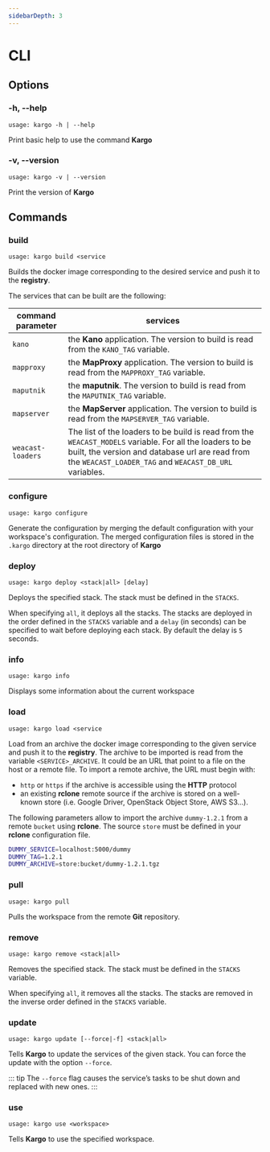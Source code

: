 ```yaml
---
sidebarDepth: 3
---
```


# CLI

## Options

### -h, --help

`usage: kargo -h | --help`

Print basic help to use the command **Kargo**

### -v, --version

`usage: kargo -v | --version`

Print the version of **Kargo**

## Commands

### build

`usage: kargo build <service`

Builds the docker image corresponding to the desired service and push it to the **registry**. 

The services that can be built are the following:

| command parameter | services |
| --- | --- |
| `kano` | the **Kano** application. The version to build is read from the `KANO_TAG` variable. |
| `mapproxy` | the **MapProxy** application. The version to build is read from the `MAPPROXY_TAG` variable. |
| `maputnik` | the **maputnik**. The version to build is read from the `MAPUTNIK_TAG` variable. |
| `mapserver` | the **MapServer** application. The version to build is read from the `MAPSERVER_TAG` variable. |
| `weacast-loaders` | The list of the loaders to be build is read from the `WEACAST_MODELS` variable. For all the loaders to be built, the version and database url are read from the `WEACAST_LOADER_TAG` and `WEACAST_DB_URL` variables. |

### configure

`usage: kargo configure`

Generate the configuration by merging the default configuration with your workspace's configuration. The merged configuration files is stored in the `.kargo` directory at the root directory of **Kargo**

### deploy

`usage: kargo deploy <stack|all> [delay]`

Deploys the specified stack. The stack must be defined in the `STACKS`.

When specifying `all`, it deploys all the stacks. The stacks are deployed in the order defined in the `STACKS` variable and a `delay` (in seconds) can be specified to wait before deploying each stack. By default the delay is `5` seconds.

### info

`usage: kargo info`

Displays some information about the current workspace

### load

`usage: kargo load <service`

Load from an archive the docker image corresponding to the given service and push it to the **registry**. The archive to be imported is read from the variable `<SERVICE>_ARCHIVE`. It could be an URL that point to a file on the host or a remote file. To import a remote archive, the URL must begin with:
* `http` or `https` if the archive is accessible using the **HTTP** protocol 
* an existing **rclone** remote source if the archive is stored on a well-known store (i.e. Google Driver, OpenStack Object Store, AWS S3...).

The following parameters allow to import the archive `dummy-1.2.1` from a remote `bucket` using **rclone**. The source `store` must be defined in your **rclone** configuration file.

```bash
DUMMY_SERVICE=localhost:5000/dummy
DUMMY_TAG=1.2.1
DUMMY_ARCHIVE=store:bucket/dummy-1.2.1.tgz
```

### pull

`usage: kargo pull`

Pulls the workspace from the remote **Git** repository.

### remove

`usage: kargo remove <stack|all>`

Removes the specified stack. The stack must be defined in the `STACKS` variable.

When specifying `all`, it removes all the stacks. The stacks are removed in the inverse order defined in the `STACKS` variable.

### update

`usage: kargo update [--force|-f] <stack|all>`

Tells **Kargo** to update the services of the given stack. You can force the update with the option `--force`. 

::: tip
The `--force` flag causes the service’s tasks to be shut down and replaced with new ones.
:::

### use

`usage: kargo use <workspace>`

Tells **Kargo** to use the specified workspace.

